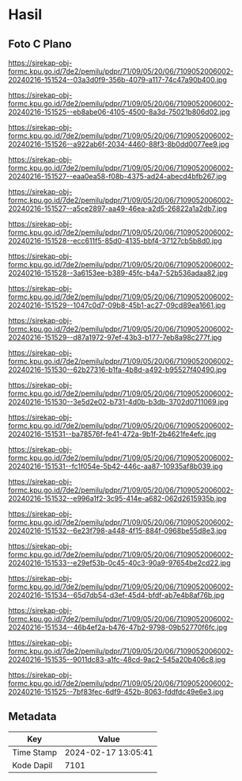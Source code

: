 # Hasil

## Foto C Plano

https://sirekap-obj-formc.kpu.go.id/7de2/pemilu/pdpr/71/09/05/20/06/7109052006002-20240216-151524--03a3d0f9-356b-4079-a117-74c47a90b400.jpg

https://sirekap-obj-formc.kpu.go.id/7de2/pemilu/pdpr/71/09/05/20/06/7109052006002-20240216-151525--eb8abe06-4105-4500-8a3d-75021b806d02.jpg

https://sirekap-obj-formc.kpu.go.id/7de2/pemilu/pdpr/71/09/05/20/06/7109052006002-20240216-151526--a922ab6f-2034-4460-88f3-8b0dd0077ee9.jpg

https://sirekap-obj-formc.kpu.go.id/7de2/pemilu/pdpr/71/09/05/20/06/7109052006002-20240216-151527--eaa0ea58-f08b-4375-ad24-abecd4bfb267.jpg

https://sirekap-obj-formc.kpu.go.id/7de2/pemilu/pdpr/71/09/05/20/06/7109052006002-20240216-151527--a5ce2897-aa49-46ea-a2d5-26822a1a2db7.jpg

https://sirekap-obj-formc.kpu.go.id/7de2/pemilu/pdpr/71/09/05/20/06/7109052006002-20240216-151528--ecc611f5-85d0-4135-bbf4-37127cb5b8d0.jpg

https://sirekap-obj-formc.kpu.go.id/7de2/pemilu/pdpr/71/09/05/20/06/7109052006002-20240216-151528--3a6153ee-b389-45fc-b4a7-52b536adaa82.jpg

https://sirekap-obj-formc.kpu.go.id/7de2/pemilu/pdpr/71/09/05/20/06/7109052006002-20240216-151529--1047c0d7-09b8-45b1-ac27-09cd89ea1661.jpg

https://sirekap-obj-formc.kpu.go.id/7de2/pemilu/pdpr/71/09/05/20/06/7109052006002-20240216-151529--d87a1972-97ef-43b3-b177-7eb8a98c277f.jpg

https://sirekap-obj-formc.kpu.go.id/7de2/pemilu/pdpr/71/09/05/20/06/7109052006002-20240216-151530--62b27316-b1fa-4b8d-a492-b95527f40490.jpg

https://sirekap-obj-formc.kpu.go.id/7de2/pemilu/pdpr/71/09/05/20/06/7109052006002-20240216-151530--3e5d2e02-b731-4d0b-b3db-3702d0711069.jpg

https://sirekap-obj-formc.kpu.go.id/7de2/pemilu/pdpr/71/09/05/20/06/7109052006002-20240216-151531--ba78576f-fe41-472a-9b1f-2b4621fe4efc.jpg

https://sirekap-obj-formc.kpu.go.id/7de2/pemilu/pdpr/71/09/05/20/06/7109052006002-20240216-151531--fc1f054e-5b42-446c-aa87-10935af8b039.jpg

https://sirekap-obj-formc.kpu.go.id/7de2/pemilu/pdpr/71/09/05/20/06/7109052006002-20240216-151532--e996a1f2-3c95-414e-a682-062d2615935b.jpg

https://sirekap-obj-formc.kpu.go.id/7de2/pemilu/pdpr/71/09/05/20/06/7109052006002-20240216-151532--6e23f798-a448-4f15-884f-0968be55d8e3.jpg

https://sirekap-obj-formc.kpu.go.id/7de2/pemilu/pdpr/71/09/05/20/06/7109052006002-20240216-151533--e29ef53b-0c45-40c3-90a9-97654be2cd22.jpg

https://sirekap-obj-formc.kpu.go.id/7de2/pemilu/pdpr/71/09/05/20/06/7109052006002-20240216-151534--65d7db54-d3ef-45d4-bfdf-ab7e4b8af76b.jpg

https://sirekap-obj-formc.kpu.go.id/7de2/pemilu/pdpr/71/09/05/20/06/7109052006002-20240216-151534--46b4ef2a-b476-47b2-9798-09b52770f6fc.jpg

https://sirekap-obj-formc.kpu.go.id/7de2/pemilu/pdpr/71/09/05/20/06/7109052006002-20240216-151535--9011dc83-a1fc-48cd-9ac2-545a20b406c8.jpg

https://sirekap-obj-formc.kpu.go.id/7de2/pemilu/pdpr/71/09/05/20/06/7109052006002-20240216-151525--7bf83fec-6df9-452b-8063-fddfdc49e6e3.jpg


## Metadata

| Key        | Value               |
| ---------- | ------------------- |
| Time Stamp | 2024-02-17 13:05:41 |
| Kode Dapil | 7101                |



